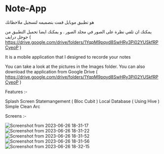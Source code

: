# Note-App



هو تطبيق موبايل قمت بتصميمه لتسجيل ملاحظاتك

يمكنك ان تلقي نظرة على الصور في مجلد الصور .
و يمكنك ايضا تحميل التطبيق من جوجل درايف ( https://drive.google.com/drive/folders/1YqpM9pqyd8SwHRy3Pi02YUSkfRPCyeoP )

It is a mobile application that I designed to recorde your notes

You can take a look at the pictures in the Images folder.
You can also download the application from Google Drive ( https://drive.google.com/drive/folders/1YqpM9pqyd8SwHRy3Pi02YUSkfRPCyeoP )

Features :-

Splash Screen
Statemangement ( Bloc Cubit )
Local Database ( Using Hive )
Simple Clean Arc


Screens :-

![Screenshot from 2023-06-26 18-31-17](https://github.com/P-A-NN-D-A/Note-App/assets/107498555/8f3cd61a-34b5-466f-8e9b-a679768b9375)
![Screenshot from 2023-06-26 18-31-22](https://github.com/P-A-NN-D-A/Note-App/assets/107498555/8f60ce5e-5b48-43e8-8840-9db5d9fb552e)
![Screenshot from 2023-06-26 18-31-52](https://github.com/P-A-NN-D-A/Note-App/assets/107498555/462db6f4-d74f-4fa9-841d-0c11e9b7ae0f)
![Screenshot from 2023-06-26 18-31-56](https://github.com/P-A-NN-D-A/Note-App/assets/107498555/a76d74bd-1c71-46f7-9d1a-24557aeb4b3e)
![Screenshot from 2023-06-26 18-32-15](https://github.com/P-A-NN-D-A/Note-App/assets/107498555/4acf2118-a9da-446d-a8f9-d4b11e8813ea)
